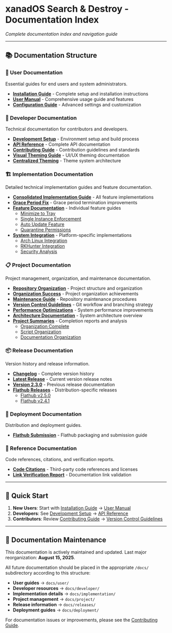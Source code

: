 # xanadOS Search & Destroy - Documentation Index

*Complete documentation index and navigation guide*

---

## 📚 Documentation Structure

### 👤 User Documentation
Essential guides for end users and system administrators.

- **[Installation Guide](user/Installation.md)** - Complete setup and installation instructions
- **[User Manual](user/User_Manual.md)** - Comprehensive usage guide and features  
- **[Configuration Guide](user/Configuration.md)** - Advanced settings and customization

### 🔧 Developer Documentation  
Technical documentation for contributors and developers.

- **[Development Setup](developer/DEVELOPMENT.md)** - Environment setup and build process
- **[API Reference](developer/API.md)** - Complete API documentation
- **[Contributing Guide](developer/CONTRIBUTING.md)** - Contribution guidelines and standards
- **[Visual Theming Guide](developer/VISUAL_THEMING_ENHANCEMENTS.md)** - UI/UX theming documentation
- **[Centralized Theming](developer/CENTRALIZED_THEMING_GUIDE.md)** - Theme system architecture

### 🏗️ Implementation Documentation

Detailed technical implementation guides and feature documentation.

- **[Consolidated Implementation Guide](implementation/CONSOLIDATED_IMPLEMENTATION_GUIDE.md)** - All feature implementations
- **[Grace Period Fix](implementation/GRACE_PERIOD_FIX_SUMMARY.md)** - Grace period termination improvements
- **[Feature Documentation](implementation/features/)** - Individual feature guides
  - [Minimize to Tray](implementation/features/MINIMIZE_TO_TRAY_IMPLEMENTATION.md)
  - [Single Instance Enforcement](implementation/features/SINGLE_INSTANCE_IMPLEMENTATION.md)
  - [Auto Update Feature](implementation/features/AUTO_UPDATE_FEATURE.md)
  - [Quarantine Permissions](implementation/features/QUARANTINE_PERMISSIONS_FIX.md)
- **[System Integration](implementation/)** - Platform-specific implementations
  - [Arch Linux Integration](implementation/arch-linux-integration.md)
  - [RKHunter Integration](implementation/rkhunter-integration.md)
  - [Security Analysis](implementation/SECURITY_ANALYSIS_RKHUNTER.md)

### 📋 Project Documentation

Project management, organization, and maintenance documentation.

- **[Repository Organization](project/REPOSITORY_ORGANIZATION.md)** - Project structure and organization
- **[Organization Success](project/ORGANIZATION_SUCCESS.md)** - Project organization achievements
- **[Maintenance Guide](project/MAINTENANCE.md)** - Repository maintenance procedures
- **[Version Control Guidelines](project/VERSION_CONTROL.md)** - Git workflow and branching strategy
- **[Performance Optimizations](project/PERFORMANCE_OPTIMIZATIONS.md)** - System performance improvements
- **[Architecture Documentation](project/ARCHITECTURE.md)** - System architecture overview
- **[Project Summaries](project/summaries/)** - Completion reports and analysis
  - [Organization Complete](project/summaries/ORGANIZATION_COMPLETE.md)
  - [Script Organization](project/summaries/SCRIPT_ORGANIZATION_COMPLETE.md)
  - [Documentation Organization](project/summaries/DOCUMENTATION_ORGANIZATION_SUMMARY.md)

### 📦 Release Documentation

Version history and release information.

- **[Changelog](releases/CHANGELOG.md)** - Complete version history
- **[Latest Release](releases/RELEASE_2.4.0.md)** - Current version release notes
- **[Version 2.3.0](releases/RELEASE_2.3.0.md)** - Previous release documentation
- **[Flathub Releases](releases/)** - Distribution-specific releases
  - [Flathub v2.5.0](releases/FLATHUB_RELEASE_v2.5.0.md)
  - [Flathub v2.4.1](releases/FLATHUB_RELEASE_v2.4.1.md)

### 🚀 Deployment Documentation

Distribution and deployment guides.

- **[Flathub Submission](deployment/FLATHUB_SUBMISSION.md)** - Flathub packaging and submission guide

### 📖 Reference Documentation

Code references, citations, and verification reports.

- **[Code Citations](Code_Citations.md)** - Third-party code references and licenses
- **[Link Verification Report](LINK_VERIFICATION_REPORT.md)** - Documentation link validation

---

## 🚀 Quick Start

1. **New Users**: Start with [Installation Guide](user/Installation.md) → [User Manual](user/User_Manual.md)
2. **Developers**: See [Development Setup](developer/DEVELOPMENT.md) → [API Reference](developer/API.md)
3. **Contributors**: Review [Contributing Guide](developer/CONTRIBUTING.md) → [Version Control Guidelines](project/VERSION_CONTROL.md)

---

## 🔄 Documentation Maintenance

This documentation is actively maintained and updated. Last major reorganization: **August 15, 2025**.

All future documentation should be placed in the appropriate `/docs/` subdirectory according to this structure:

- **User guides** → `docs/user/`
- **Developer resources** → `docs/developer/`  
- **Implementation details** → `docs/implementation/`
- **Project management** → `docs/project/`
- **Release information** → `docs/releases/`
- **Deployment guides** → `docs/deployment/`

For documentation issues or improvements, please see the [Contributing Guide](developer/CONTRIBUTING.md).
